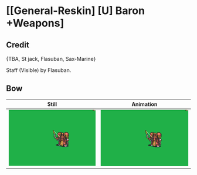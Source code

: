 # [\[General-Reskin\] \[U\] Baron +Weapons]

## Credit

{TBA, St jack, Flasuban, Sax-Marine}

Staff (Visible) by Flasuban.

## Bow

| Still | Animation |
| :---: | :-------: |
| ![Bow still](./Bow_000.png) | ![Bow animation](./Bow.gif) |
